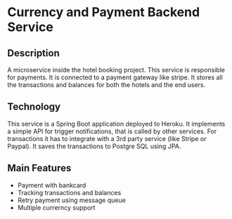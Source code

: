 # Currency and Payment Backend Service

## Description

A microservice inside the hotel booking project. This service is responsible for
payments. It is connected to a payment gateway like stripe. It stores all the
transactions and balances for both the hotels and the end users.

## Technology

This service is a Spring Boot application deployed to Heroku.
It implements a simple API for trigger notifications, that is called by other
services. For transactions it has to integrate with a 3rd party service
(like Stripe or Paypal). It saves the transactions to Postgre SQL using JPA.

## Main Features
 -  Payment with bankcard
 -  Tracking transactions and balances
 -  Retry payment using message queue
 -  Multiple currerncy support

